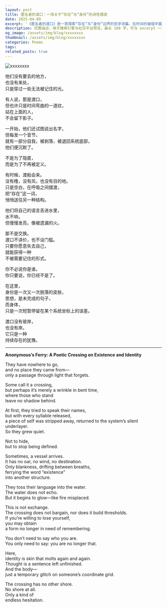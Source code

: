 ```yaml
---
layout: post
title: 匿名者的渡口：一场关于“存在”与“身份”的诗性摆渡
date: 2025-04-09
excerpt: '《匿名者的渡口》是一首探索“存在”与“身份”边界的哲学诗篇，在时间的皱褶中展开一场不被定义的摆渡。"Anonymous’s Ferry" is a philosophical poem exploring the boundaries of identity and existence, navigating a formless journey through the folds of time.'
description: 完整描述，用于搜索引擎与社交平台预览，最长 160 字，可与 excerpt 一致
og_image: /assets/img/blog/xxxxxxxx
thumbnail: /assets/img/blog/xxxxxxxx
categories: Poems
tags: 
related_posts: true
---
```


<img src="/assets/img/blog/xxxxxxxx" alt="xxxxxxxx">

他们没有要去的地方，  
也没有来处，  
只是穿过一些无法被记住的光。

有人说，那是渡口，  
但也许只是时间弯曲的一道纹，  
站在上面的人，  
不会留下影子。

一开始，他们还试图说出名字，  
但每发一个音节，  
就有一部分自我，被剥落，被退回系统底部，  
他们便沉默了。

不是为了隐匿，  
而是为了不再被定义。

有时候，渡船会来。  
没有橹，没有风，也没有目的地。  
只是空白，在呼吸之间摆渡，  
把“存在”这一词，  
悄悄送往另一种结构。

他们将自己的语言丢进水里，  
水不响，  
但慢慢发亮，像被遗漏的火。

那不是交换。  
渡口不讲价，也不设门槛。  
只要你愿意失去自己，  
就能获得一种  
不被需要记住的形式。

你不必说你是谁。  
你只要说，你已经不是了。

在这里，  
身份是一次又一次脱落的皮肤，  
思想，是未完成的句子，  
而身体，  
只是一次短暂停留在某个系统坐标上的误差。

渡口没有彼岸，  
也没有岸。  
它只是一种  
持续存在的犹豫。

---

**Anonymous’s Ferry: A Poetic Crossing on Existence and Identity**

They have nowhere to go,  
and no place they came from—  
only a passage through light that forgets.

Some call it a crossing,  
but perhaps it’s merely a wrinkle in bent time,  
where those who stand  
leave no shadow behind.

At first, they tried to speak their names,  
but with every syllable released,  
a piece of self was stripped away, returned to the system’s silent underlayer.  
So they grew quiet.

Not to hide,  
but to stop being defined.

Sometimes, a vessel arrives.  
It has no oar, no wind, no destination.  
Only blankness, drifting between breaths,  
ferrying the word “existence”  
into another structure.

They toss their language into the water.  
The water does not echo.  
But it begins to glow—like fire misplaced.

This is not exchange.  
The crossing does not bargain, nor does it build thresholds.  
If you’re willing to lose yourself,  
you may obtain  
a form no longer in need of remembering.

You don’t need to say who you are.  
You only need to say: you are no longer that.

Here,  
identity is skin that molts again and again.  
Thought is a sentence left unfinished.  
And the body—  
just a temporary glitch on someone’s coordinate grid.

The crossing has no other shore.  
No shore at all.  
Only a kind of  
endless hesitation.